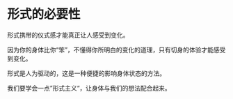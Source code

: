 # 形式的必要性

形式携带的仪式感才能真正让人感受到变化。

因为你的身体比你“笨”，不懂得你所明白的变化的道理，只有切身的体验才能感受到变化。

形式是人为驱动的，这是一种便捷的影响身体状态的方法。

我们要学会一点”形式主义“，让身体与我们的想法配合起来。
